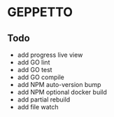 # GEPPETTO

## Todo

- add progress live view
- add GO lint
- add GO test
- add GO compile
- add NPM auto-version bump
- add NPM optional docker build
- add partial rebuild
- add file watch